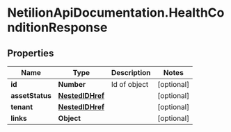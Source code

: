 # NetilionApiDocumentation.HealthConditionResponse

## Properties
Name | Type | Description | Notes
------------ | ------------- | ------------- | -------------
**id** | **Number** | Id of object | [optional] 
**assetStatus** | [**NestedIDHref**](NestedIDHref.md) |  | [optional] 
**tenant** | [**NestedIDHref**](NestedIDHref.md) |  | [optional] 
**links** | **Object** |  | [optional] 
